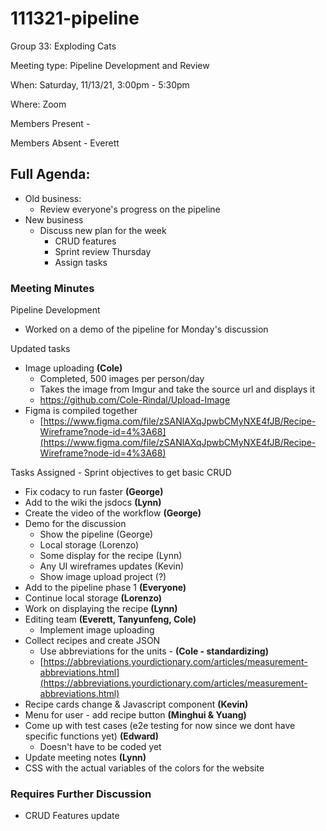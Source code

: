 # 111321-pipeline

Group 33: Exploding Cats

Meeting type: Pipeline Development and Review

When: Saturday, 11/13/21, 3:00pm - 5:30pm

Where: Zoom

Members Present -

Members Absent - Everett

## Full Agenda:

- Old business:
    - Review everyone's progress on the pipeline
- New business
    - Discuss new plan for the week
        - CRUD features
        - Sprint review Thursday
        - Assign tasks

### Meeting Minutes

Pipeline Development

- Worked on a demo of the pipeline for Monday's discussion

Updated tasks

- Image uploading **(Cole)**
    - Completed, 500 images per person/day
    - Takes the image from Imgur and take the source url and displays it
    - https://github.com/Cole-Rindal/Upload-Image
- Figma is compiled together
    - [https://www.figma.com/file/zSANlAXqJpwbCMyNXE4fJB/Recipe-Wireframe?node-id=4%3A68](https://www.figma.com/file/zSANlAXqJpwbCMyNXE4fJB/Recipe-Wireframe?node-id=4%3A68)

Tasks Assigned - Sprint objectives to get basic CRUD

- Fix codacy to run faster **(George)**
- Add to the wiki the jsdocs **(Lynn)**
- Create the video of the workflow **(George)**
- Demo for the discussion
    - Show the pipeline (George)
    - Local storage (Lorenzo)
    - Some display for the recipe (Lynn)
    - Any UI wireframes updates (Kevin)
    - Show image upload project (?)
- Add to the pipeline phase 1 **(Everyone)**
- Continue local storage **(Lorenzo)**
- Work on displaying the recipe **(Lynn)**
- Editing team **(Everett, Tanyunfeng, Cole)**
    - Implement image uploading
- Collect recipes and create JSON
    - Use abbreviations for the units - **(Cole - standardizing)**
    - [https://abbreviations.yourdictionary.com/articles/measurement-abbreviations.html](https://abbreviations.yourdictionary.com/articles/measurement-abbreviations.html)
- Recipe cards change & Javascript component **(Kevin)**
- Menu for user - add recipe button **(Minghui & Yuang)**
- Come up with test cases (e2e testing for now since we dont have specific functions yet) **(Edward)**
    - Doesn't have to be coded yet
- Update meeting notes **(Lynn)**
- CSS with the actual variables of the colors for the website

### Requires Further Discussion

- CRUD Features update